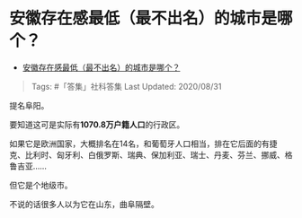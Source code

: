 # 安徽存在感最低（最不出名）的城市是哪个？

- [安徽存在感最低（最不出名）的城市是哪个？](https://www.zhihu.com/question/377611222/answer/1444260375)

>Tags: #「答集」社科答集
>Last Updated: 2020/08/31

提名阜阳。

要知道这可是实际有**1070.8万户籍人口**的行政区。

如果它是欧洲国家，大概排名在14名，和葡萄牙人口相当，排在它后面的有捷克、比利时、匈牙利、白俄罗斯、瑞典、保加利亚、瑞士、丹麦、芬兰、挪威、格鲁吉亚……

但它是个地级市。

不说的话很多人以为它在山东，曲阜隔壁。
